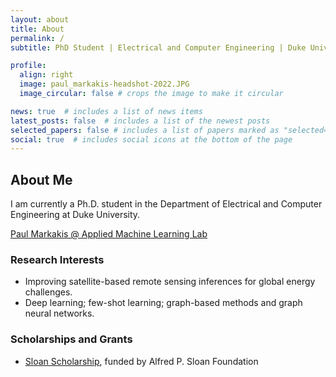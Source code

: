 ```yaml
---
layout: about
title: About
permalink: /
subtitle: PhD Student | Electrical and Computer Engineering | Duke University

profile:
  align: right
  image: paul_markakis-headshot-2022.JPG
  image_circular: false # crops the image to make it circular

news: true  # includes a list of news items
latest_posts: false  # includes a list of the newest posts
selected_papers: false # includes a list of papers marked as "selected={true}"
social: true  # includes social icons at the bottom of the page
---
```


## About Me

I am currently a Ph.D. student in the Department of Electrical and Computer Engineering at Duke University.

[Paul Markakis @ Applied Machine Learning Lab](https://amll.pratt.duke.edu/people/paul-markakis)

### Research Interests

- Improving satellite-based remote sensing inferences for global energy challenges.
- Deep learning; few-shot learning; graph-based methods and graph neural networks.

### Scholarships and Grants
- [Sloan Scholarship](https://ucem.duke.edu/sloan-scholarship/), funded by Alfred P. Sloan Foundation


